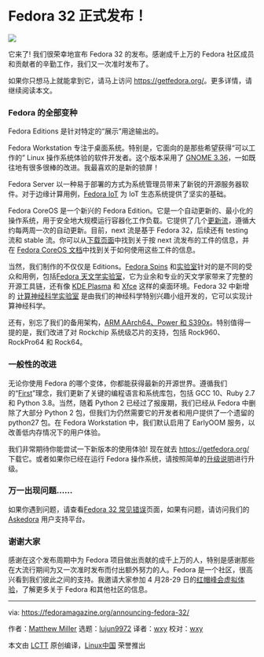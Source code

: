 [#]: collector: (lujun9972)
[#]: translator: (wxy)
[#]: reviewer: (wxy)
[#]: publisher: (wxy)
[#]: url: (https://linux.cn/article-12164-1.html)
[#]: subject: (Fedora 32 is officially here!)
[#]: via: (https://fedoramagazine.org/announcing-fedora-32/)
[#]: author: (Matthew Miller https://fedoramagazine.org/author/mattdm/)

Fedora 32 正式发布！
======

![][1]

它来了! 我们很荣幸地宣布 Fedora 32 的发布。感谢成千上万的 Fedora 社区成员和贡献者的辛勤工作，我们又一次准时发布了。

如果你只想马上就能拿到它，请马上访问 <https://getfedora.org/>。更多详情，请继续阅读本文。

### Fedora 的全部变种

Fedora Editions 是针对特定的“展示”用途输出的。

Fedora Workstation 专注于桌面系统。特别是，它面向的是那些希望获得“可以工作的” Linux 操作系统体验的软件开发者。这个版本采用了 [GNOME 3.36][2]，一如既往地有很多很棒的改进。我最喜欢的是新的锁屏！

Fedora Server 以一种易于部署的方式为系统管理员带来了新锐的开源服务器软件。对于边缘计算用例，[Fedora IoT][3] 为 IoT 生态系统提供了坚实的基础。

Fedora CoreOS 是一个新兴的 Fedora Edition。它是一个自动更新的、最小化的操作系统，用于安全地大规模运行容器化工作负载。它提供了几个[更新流][4]，遵循大约每两周一次的自动更新。目前，next 流是基于 Fedora 32，后续还有 testing 流和 stable 流。你可以从[下载页面][5]中找到关于按 next 流发布的工件的信息，并在 [Fedora CoreOS 文档][6]中找到关于如何使用这些工件的信息。

当然，我们制作的不仅仅是 Editions。[Fedora Spins][7] 和[实验室][8]针对的是不同的受众和用例，包括[Fedora 天文学实验室][9]，它为业余和专业的天文学家带来了完整的开源工具链，还有像 [KDE Plasma][10] 和 [Xfce][11] 这样的桌面环境。Fedora 32 中新增的 [计算神经科学实验室][12] 是由我们的神经科学特别兴趣小组开发的，它可以实现计算神经科学。

还有，别忘了我们的备用架构，[ARM AArch64、Power 和 S390x][13]。特别值得一提的是，我们改进了对 Rockchip 系统级芯片的支持，包括 Rock960、RockPro64 和 Rock64。

### 一般性的改进

无论你使用 Fedora 的哪个变体，你都能获得最新的开源世界。遵循我们的“[First][14]”理念，我们更新了关键的编程语言和系统库包，包括 GCC 10、Ruby 2.7 和 Python 3.8。当然，随着 Python 2 已经过了报废期，我们已经从 Fedora 中删除了大部分 Python 2 包，但我们为仍然需要它的开发者和用户提供了一个遗留的 python27 包。在 Fedora Workstation 中，我们默认启用了 EarlyOOM 服务，以改善低内存情况下的用户体验。

我们非常期待你能尝试一下新版本的使用体验! 现在就去 <https://getfedora.org/> 下载它。或者如果你已经在运行 Fedora 操作系统，请按照简单的[升级说明][15]进行升级。

### 万一出现问题……

如果你遇到问题，请查看[Fedora 32 常见错误][16]页面，如果有问题，请访问我们的 [Askedora][17] 用户支持平台。

### 谢谢大家

感谢在这个发布周期中为 Fedora 项目做出贡献的成千上万的人，特别是感谢那些在大流行期间为又一次准时发布而付出额外努力的人。Fedora 是一个社区，很高兴看到我们彼此之间的支持。我邀请大家参加 4 月28-29 日的[红帽峰会虚拟体验][18]，了解更多关于 Fedora 和其他社区的信息。

--------------------------------------------------------------------------------

via: https://fedoramagazine.org/announcing-fedora-32/

作者：[Matthew Miller][a]
选题：[lujun9972][b]
译者：[wxy](https://github.com/wxy)
校对：[wxy](https://github.com/wxy)

本文由 [LCTT](https://github.com/LCTT/TranslateProject) 原创编译，[Linux中国](https://linux.cn/) 荣誉推出

[a]: https://fedoramagazine.org/author/mattdm/
[b]: https://github.com/lujun9972
[1]: https://fedoramagazine.org/wp-content/uploads/2020/04/f32-final-816x345.png
[2]: https://www.gnome.org/news/2020/03/gnome-3-36-released/
[3]: https://iot.fedoraproject.org/
[4]: https://docs.fedoraproject.org/en-US/fedora-coreos/update-streams/
[5]: https://getfedora.org/en/coreos/download?stream=next
[6]: https://docs.fedoraproject.org/en-US/fedora-coreos/getting-started/
[7]: https://spins.fedoraproject.org/
[8]: https://labs.fedoraproject.org/
[9]: https://labs.fedoraproject.org/en/astronomy/
[10]: https://spins.fedoraproject.org/en/kde/
[11]: https://spins.fedoraproject.org/en/xfce/
[12]: https://labs.fedoraproject.org/en/comp-neuro
[13]: https://alt.fedoraproject.org/alt/
[14]: https://docs.fedoraproject.org/en-US/project/#_first
[15]: https://docs.fedoraproject.org/en-US/quick-docs/upgrading/
[16]: https://fedoraproject.org/wiki/Common_F32_bugs
[17]: http://ask.fedoraproject.org
[18]: https://www.redhat.com/en/summit
